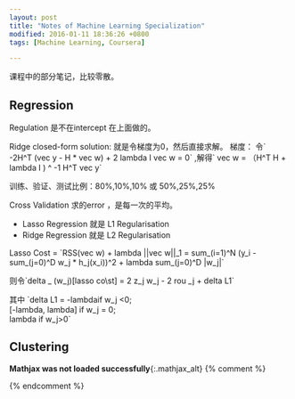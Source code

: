 ```yaml
---
layout: post
title: "Notes of Machine Learning Specialization"
modified: 2016-01-11 18:36:26 +0800
tags: [Machine Learning, Coursera]

---
```


课程中的部分笔记，比较零散。

## Regression

Regulation 是不在intercept 在上面做的。

Ridge closed-form solution:
就是令梯度为0，然后直接求解。
梯度： 令\` -2H^T (vec y - H * vec w) + 2 lambda I vec w = 0\` ,解得\` vec w = （H^T H + lambda I ) ^ -1 H^T vec y\`

训练、验证、测试比例：80%,10%,10% 或 50%,25%,25%

Cross Validation 求的error ，是每一次的平均。

- Lasso Regression 就是 L1 Regularisation
- Ridge Regression 就是 L2 Regularisation

Lasso Cost = \`RSS(vec w) + lambda ||vec w||_1 =  sum\_(i=1)^N (y_i - sum\_(j=0)^D w_j * h_j(x_i))^2 + lambda sum\_(j=0)^D |w_j|\`

则令\`delta _ (w_j)[lasso co\st] = 2 z_j w_j - 2 rou _j + delta L1\`

其中 \`delta L1 = 
-lambdaif w_j <0; \
[-lambda, lambda] if w_j = 0; \
lambda if w_j>0\`


## Clustering

**Mathjax was not loaded successfully**{:.mathjax_alt} 
{% comment %}
<script type='text/x-mathjax-config'> MathJax.Hub.Config({ asciimath2jax: { delimiters: [['`','`']] }, tex2jax: {inlineMath: [['$', '$']], displayMath: [['$$', '$$']], processEscapes: true}});  </script>
<script type='text/javascript' src='http://cdn.mathjax.org/mathjax/latest/MathJax.js?config=TeX-MML-AM_HTMLorMML' async='async'></script>
{% endcomment %}

